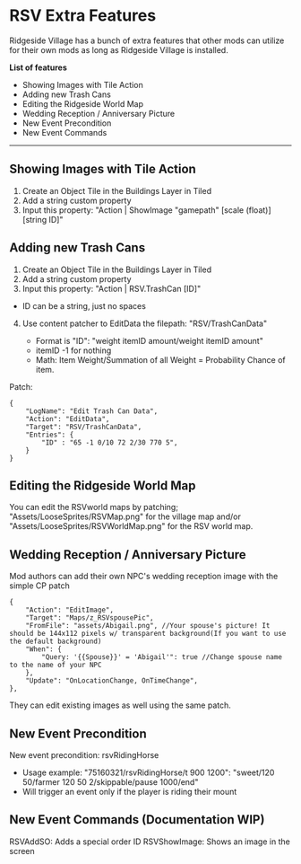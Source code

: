 # RSV Extra Features
Ridgeside Village has a bunch of extra features that other mods can utilize for their own mods as long as Ridgeside Village is installed.

**List of features**
* Showing Images with Tile Action
* Adding new Trash Cans
* Editing the Ridgeside World Map
* Wedding Reception / Anniversary Picture
* New Event Precondition
* New Event Commands

***

## Showing Images with Tile Action

1. Create an Object Tile in the Buildings Layer in Tiled
2. Add a string custom property
3. Input this property: "Action | ShowImage "gamepath" [scale (float)] [string ID]"

## Adding new Trash Cans

1. Create an Object Tile in the Buildings Layer in Tiled
2. Add a string custom property
3. Input this property: "Action | RSV.TrashCan [ID]"
 * ID can be a string, just no spaces
4. Use content patcher to EditData the filepath: "RSV/TrashCanData"
    
    * Format is "ID": "weight itemID amount/weight itemID amount"
    * itemID -1 for nothing
    * Math: Item Weight/Summation of all Weight = Probability Chance of item.

Patch:

    {
        "LogName": "Edit Trash Can Data",
        "Action": "EditData",
        "Target": "RSV/TrashCanData",
        "Entries": {
            "ID" : "65 -1 0/10 72 2/30 770 5",
        }
    }

## Editing the Ridgeside World Map

You can edit the RSVworld maps by patching;
"Assets/LooseSprites/RSVMap.png" for the village map and/or
"Assets/LooseSprites/RSVWorldMap.png" for the RSV world map.

## Wedding Reception / Anniversary Picture

Mod authors can add their own NPC's wedding reception image with the simple CP patch

    {
        "Action": "EditImage",
        "Target": "Maps/z_RSVspousePic",
        "FromFile": "assets/Abigail.png", //Your spouse's picture! It should be 144x112 pixels w/ transparent background(If you want to use the default background)
        "When": {
            "Query: '{{Spouse}}' = 'Abigail'": true //Change spouse name to the name of your NPC
        },
        "Update": "OnLocationChange, OnTimeChange",
    },

They can edit existing images as well using the same patch.

## New Event Precondition

New event precondition: rsvRidingHorse
* Usage example: "75160321/rsvRidingHorse/t 900 1200": "sweet/120 50/farmer 120 50 2/skippable/pause 1000/end"
* Will trigger an event only if the player is riding their mount

## New Event Commands (Documentation WIP)

RSVAddSO: Adds a special order ID
RSVShowImage: Shows an image in the screen